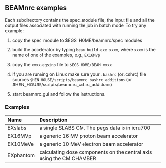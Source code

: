 ## BEAMnrc examples

Each subdirectory contains the spec_module file, the input file and all the
output files associated with running the job in batch mode. To try any example:

1. copy the spec_module to $EGS_HOME/beamnrc/spec_modules

2. build the accelerator by typing `beam_build.exe xxxx`, where `xxxx` is the name of one of the examples, e.g., `EX16MVp`

3. copy the `xxxx.egsinp` file to `$EGS_HOME/BEAM_xxxx`

4. if you are running on Linux make sure your `.bashrc` (or .cshrc) file sources `$HEN_HOUSE/scripts/beamnrc_bashrc_additions`
   (or $HEN_HOUSE/scripts/beamnrc_cshrc_additions)

5. start beamnrc_gui and follow the instructions.

### Examples

 Name                 | Description
:---------------------|:----------------------
 EXslabs              | a single SLABS CM. The pegs data is in icru700
 EX16MVp              | a generic 16 MV photon beam accelerator
 EX10MeVe             | a generic 10 MeV electron beam accelerator
 EXphantom            | calculating dose components on the central axis using the CM CHAMBER

